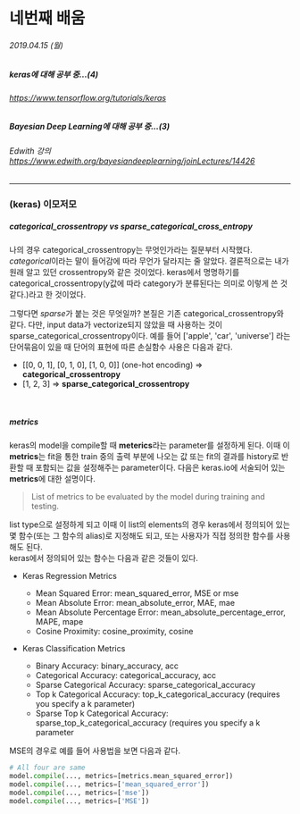 # 네번째 배움
###### 2019.04.15 (월)
##### keras에 대해 공부 중...(4)
###### https://www.tensorflow.org/tutorials/keras
##### Bayesian Deep Learning에 대해 공부 중...(3)
###### Edwith 강의 https://www.edwith.org/bayesiandeeplearning/joinLectures/14426

-----
### (keras) 이모저모
##### *categorical_crossentropy* vs *sparse_categorical_cross_entropy*
  
나의 경우 categorical_crossentropy는 무엇인가라는 질문부터 시작했다. *categorical*이라는 말이 들어감에 따라 무언가 달라지는 줄 알았다.
결론적으로는 내가 원래 알고 있던 crossentropy와 같은 것이었다. keras에서 명명하기를 categorical_crossentropy(y값에 따라 category가 분류된다는 의미로 이렇게 쓴 것 같다.)라고 한 것이었다.
  
그렇다면 *sparse*가 붙는 것은 무엇일까? 본질은 기존 categorical_crossentropy와 같다. 
다만, input data가 vectorize되지 않았을 때 사용하는 것이 sparse_categorical_crossentropy이다. 
예를 들어 \['apple', 'car', 'universe'\] 라는 단어묶음이 있을 때 단어의 표현에 따른 손실함수 사용은 다음과 같다.
  
* \[\[0, 0, 1\], \[0, 1, 0\], \[1, 0, 0\]\] (one-hot encoding) => **categorical_crossentropy**
* \[1, 2, 3\] => **sparse_categorical_crossentropy**

<br>

##### **metrics**

keras의 model을 compile할 때 **meterics**라는 parameter를 설정하게 된다. 이때 이 **metrics**는 fit을 통한 train 중의 출력 부분에 나오는 값 또는 fit의 결과를 history로 반환할 때 포함되는 값을 설정해주는 parameter이다.  다음은 keras.io에 서술되어 있는 **metrics**에 대한 설명이다.  

> List of metrics to be evaluated by the model during training and testing.  

list type으로 설정하게 되고 이때 이 list의 elements의 경우 keras에서 정의되어 있는 몇 함수(또는 그 함수의 alias)로 지정해도 되고, 또는 사용자가 직접 정의한 함수를 사용해도 된다.  
keras에서 정의되어 있는 함수는 다음과 같은 것들이 있다.  

* Keras Regression Metrics
  + Mean Squared Error: mean_squared_error, MSE or mse
  + Mean Absolute Error: mean_absolute_error, MAE, mae
  + Mean Absolute Percentage Error: mean_absolute_percentage_error, MAPE, mape
  + Cosine Proximity: cosine_proximity, cosine
  
* Keras Classification Metrics
  + Binary Accuracy: binary_accuracy, acc
  + Categorical Accuracy: categorical_accuracy, acc
  + Sparse Categorical Accuracy: sparse_categorical_accuracy
  + Top k Categorical Accuracy: top_k_categorical_accuracy (requires you specify a k parameter)
  + Sparse Top k Categorical Accuracy: sparse_top_k_categorical_accuracy (requires you specify a k parameter
    
MSE의 경우로 예를 들어 사용법을 보면 다음과 같다.
  
```python
# All four are same
model.compile(..., metrics=[metrics.mean_squared_error])
model.compile(..., metrics=['mean_squared_error'])
model.compile(..., metrics=['mse'])
model.compile(..., metrics=['MSE'])
```
